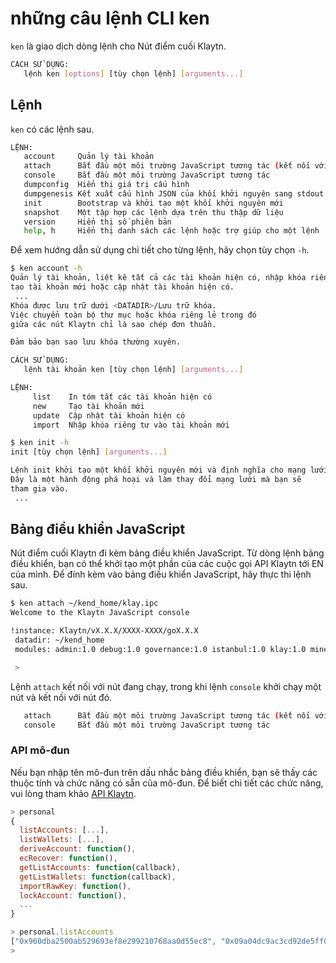# những câu lệnh CLI ken <a id="ken-cli-commands"></a>

`ken` là giao dịch dòng lệnh cho Nút điểm cuối Klaytn.

```bash
CÁCH SỬ DỤNG:
   lệnh ken [options] [tùy chọn lệnh] [arguments...]
```

## Lệnh <a id="commands"></a>

`ken` có các lệnh sau.

```bash
LỆNH:
   account     Quản lý tài khoản
   attach      Bắt đầu một môi trường JavaScript tương tác (kết nối với nút)
   console     Bắt đầu một môi trường JavaScript tương tác
   dumpconfig  Hiển thị giá trị cấu hình
   dumpgenesis Kết xuất cấu hình JSON của khối khởi nguyên sang stdout (Lệnh này được hỗ trợ từ Klaytn v1.7.0.)
   init        Bootstrap và khởi tạo một khối khởi nguyên mới
   snapshot    Một tập hợp các lệnh dựa trên thu thập dữ liệu
   version     Hiển thị số phiên bản
   help, h     Hiển thị danh sách các lệnh hoặc trợ giúp cho một lệnh
```

Để xem hướng dẫn sử dụng chi tiết cho từng lệnh, hãy chọn tùy chọn `-h`.

```bash
$ ken account -h
Quản lý tài khoản, liệt kê tất cả các tài khoản hiện có, nhập khóa riêng tư vào tài khoản mới,
tạo tài khoản mới hoặc cập nhật tài khoản hiện có.
 ...
Khóa được lưu trữ dưới <DATADIR>/Lưu trữ khóa.
Việc chuyển toàn bộ thư mục hoặc khóa riêng lẻ trong đó
giữa các nút Klaytn chỉ là sao chép đơn thuần.

Đảm bảo bạn sao lưu khóa thường xuyên.

CÁCH SỬ DỤNG:
   lệnh tài khoản ken [tùy chọn lệnh] [arguments...]

LỆNH:
     list    In tóm tắt các tài khoản hiện có
     new     Tạo tài khoản mới
     update  Cập nhật tài khoản hiện có
     import  Nhập khóa riêng tư vào tài khoản mới
```

```bash
$ ken init -h
init [tùy chọn lệnh] [arguments...]

Lệnh init khởi tạo một khối khởi nguyên mới và định nghĩa cho mạng lưới.
Đây là một hành động phá hoại và làm thay đổi mạng lưới mà bạn sẽ
tham gia vào.
 ...
```

## Bảng điều khiển JavaScript <a id="javascript-console"></a>

Nút điểm cuối Klaytn đi kèm bảng điều khiển JavaScript. Từ dòng lệnh bảng điều khiển, bạn có thể khởi tạo một phần của các cuộc gọi API Klaytn tới EN của mình. Để đính kèm vào bảng điều khiển JavaScript, hãy thực thi lệnh sau.

```bash
$ ken attach ~/kend_home/klay.ipc
Welcome to the Klaytn JavaScript console

!instance: Klaytn/vX.X.X/XXXX-XXXX/goX.X.X
 datadir: ~/kend_home
 modules: admin:1.0 debug:1.0 governance:1.0 istanbul:1.0 klay:1.0 miner:1.0 net:1.0 personal:1.0 rpc:1.0 txpool:1.0

 >
```

Lệnh `attach` kết nối với nút đang chạy, trong khi lệnh `console` khởi chạy một nút và kết nối với nút đó.

```bash
   attach      Bắt đầu một môi trường JavaScript tương tác (kết nối với nút)
   console     Bắt đầu một môi trường JavaScript tương tác
```

### API mô-đun <a id="module-apis"></a>

Nếu bạn nhập tên mô-đun trên dấu nhắc bảng điều khiển, bạn sẽ thấy các thuộc tính và chức năng có sẵn của mô-đun. Để biết chi tiết các chức năng, vui lòng tham khảo [API Klaytn](../../../dapp/json-rpc/README.md).

```javascript
> personal
{
  listAccounts: [...],
  listWallets: [...],
  deriveAccount: function(),
  ecRecover: function(),
  getListAccounts: function(callback),
  getListWallets: function(callback),
  importRawKey: function(),
  lockAccount: function(),
  ...
}

> personal.listAccounts
["0x960dba2500ab529693ef8e299210768aa0d55ec8", "0x09a04dc9ac3cd92de5ff0d45ae50ff1b618305d9", "0x36662211c072dadbf5fc1e087ddebd36df986abd", "0xbf9683cf04520eeba6d936a3478de29437c5d048"]
> 
```  
